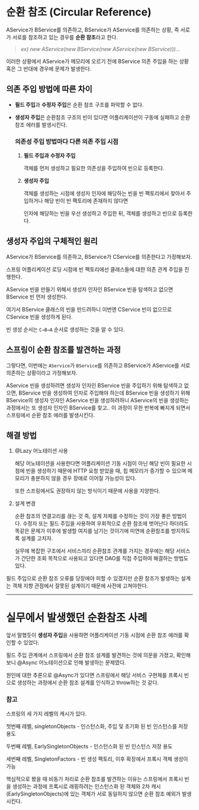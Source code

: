 # 순환 참조 (Circular Reference)

AService가 BService를 의존하고, BService가 AService를 의존하는 상황, 즉 서로가 서로를 참조하고 있는 경우를 **순환 참조**라고 한다.

> *ex) new AService(new BService(new AService(new BService)))...*
> 

이러한 상황에서 AService가 메모리에 오르기 전에 BService 의존 주입을 하는 상황 혹은 그 반대에 경우에 문제가 발생한다.

## 의존 주입 방법에 따른 차이

- **필드 주입**과 **수정자 주입**은 순환 참조 구조를 파악할 수 없다.
- **생성자 주입**은 순환참조 구조의 빈이 있다면 어플리케이션이 구동에 실패하고 순환참조 에러를 발생시킨다.
    
    ### **의존성** **주입 방법마다 다른 의존 주입 시점**
    
    1. **필드 주입과** **수정자 주입**
        
        객체를 먼저 생성하고 필요한 의존성을 주입하여 빈으로 등록한다.
        
    2. **생성자 주입**
        
        객체를 생성하는 시점에 생성자 인자에 해당하는 빈을 빈 팩토리에서 찾아서 주입하거나 해당 빈이 빈 팩토리에 존재하지 않다면 
        
        인자에 해당하는 빈을 우선 생성하고 주입한 뒤, 객체를 생성하고 빈으로 등록한다.
        

## 생성자 주입의 구체적인 원리

AService가 BService를 의존하고, BService가 CService를 의존한다고 가정해보자.

스프링 어플리케이션 로딩 시점에 빈 팩토리에선 클래스들에 대한 의존 관계 주입을 진행한다.

AService 빈을 만들기 위해서 생성자 인자인 BService 빈을 탐색하고 없으면 BService 빈 먼저 생성한다. 

여기서 BService 클래스의 빈을 만드려하니 이번엔 CService 빈이 없으므로 CService 빈을 생성하게 된다.

빈 생성 순서는 `C→B→A` 순서로 생성하는 것을 알 수 있다.

## 스프링이 순환 참조를 발견하는 과정

그렇다면, 이번에는 `AService`가 `BService`를 의존하고 BService가 AService를 서로 의존하는 상황이라고 가정해보자.

AService 빈을 생성하려면 생성자 인자인 BService 빈을 주입하기 위해 탐색하고 없으면, BService 빈을 생성하여 인자로 주입해야 하는데 BService 빈을 생성하기 위해 BService의 생성자 인자인 AService 빈을 생성하려하니 AService의 빈을 생성하는 과정에서는 또 생성자 인자인 BService를 찾고.. 이 과정이 무한 반복에 빠지게 되면서 스프링에서 순환 참조 에러를 발생시킨다.

## 해결 방법

1. @Lazy 어노테이션 사용
    
    해당 어노테이션을 사용한다면 어플리케이션 기동 시점이 아닌 해당 빈이 필요한 시점에 빈을 생성하기 때문에 HTTP 요청 받았을 때, 힙 메모리가 증가할 수 있으며 메모리가 충분하지 않을 경우 장애로 이어질 가능성이 있다. 

    또한 스프링에서도 권장하지 않는 방식이기 때문에 사용을 지양한다.

2. 설계 변경
    
    순환 참조의 연결고리를 끊는 것 즉, 설계 자체를 수정하는 것이 가장 좋은 방법이다. 
    수정자 또는 필드 주입을 사용하여 우회적으로 순환 참조에 벗어난다 하더라도 똑같은 문제가 이후에 발생할 여지를 남기는 것이기에 미연에 순환참조를 방지하도록 설계를 고치자.
    
    실무에 복잡한 구조에서 서비스끼리 순환참조 관계를 가지는 경우에는 해당 서비스가 간단한 조회 목적으로 사용되고 있다면 DAO를 직접 주입하여 해결하는 방법도 있다.
    

<aside>
 필드 주입으로 순환 참조 오류를 당장에야 피할 수 있겠지만 순환 참조가 발생하는 설계는 객체 지향 관점에서 잘못된 설계이기 때문에 사전에 고쳐야한다.

</aside>

---

# 실무에서 발생했던 순환참조 사례

앞서 말했듯이 **생성자 주입**을 사용하면 어플리케이션 기동 시점에 순환 참조 에러를 확인할 수 있었다.

필드 주입 관계에서 스프링에서 순환 참조 설계를 발견하는 것에 의문을 가졌고, 확인해보니 @Async 어노테이션으로 인해 발생하는 문제였다.

원인에 대한 추론으로 @Async가 있다면 스프링에서 해당 서비스 구현체를 프록시 빈으로 생성하는 과정에서 순환 참조 설계를 인식하고 throw하는 것 같다. 

### 참고
스프링의 세 가지 레벨의 캐시가 있다.

첫번째 레벨, singletonObjects - 인스턴스화, 주입 및 초기화 된 빈 인스턴스를 저장 용도

두번째 레벨, EarlySingletonObjects - 인스턴스화 된 빈 인스턴스 저장 용도

세번째 레벨, SingletonFactors - 빈 생성 팩토리, 이후 확장에서 프록시 객체 생성이 가능

핵심적으로 봤을 때 비동기 처리로 순환 참조를 발견하는 이유는 스프링에서 프록시 빈을 생성하는 과정에 프록시로 래핑하려는 인스턴스화 된 객체와 2차 캐시(EarlySingletonObjects)에 있는 객체가 서로 동일하지 않으면 순환 참조 예외가 발생시킨다.